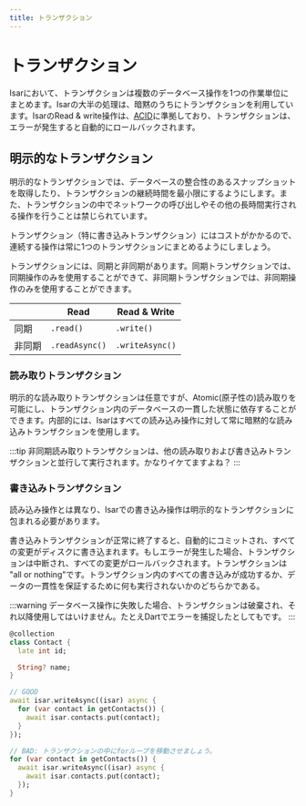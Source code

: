 ```yaml
---
title: トランザクション
---
```


# トランザクション

Isarにおいて、トランザクションは複数のデータベース操作を1つの作業単位にまとめます。Isarの大半の処理は、暗黙のうちにトランザクションを利用しています。IsarのRead & write操作は、[ACID](http://en.wikipedia.org/wiki/ACID)に準拠しており、トランザクションは、エラーが発生すると自動的にロールバックされます。

## 明示的なトランザクション

明示的なトランザクションでは、データベースの整合性のあるスナップショットを取得したり、トランザクションの継続時間を最小限にするようにします。また、トランザクションの中でネットワークの呼び出しやその他の長時間実行される操作を行うことは禁じられています。

トランザクション（特に書き込みトランザクション）にはコストがかかるので、連続する操作は常に1つのトランザクションにまとめるようにしましょう。

トランザクションには、同期と非同期があります。同期トランザクションでは、同期操作のみを使用することができて、非同期トランザクションでは、非同期操作のみを使用することができます。

|              | Read         | Read & Write       |
|--------------|--------------|--------------------|
| 同期  | `.read()`      | `.write()`       |
| 非同期 | `.readAsync()` | `.writeAsync()`  |


### 読み取りトランザクション

明示的な読み取りトランザクションは任意ですが、Atomic(原子性の)読み取りを可能にし、トランザクション内のデータベースの一貫した状態に依存することができます。内部的には、Isarはすべての読み込み操作に対して常に暗黙的な読み込みトランザクションを使用します。

:::tip
非同期読み取りトランザクションは、他の読み取りおよび書き込みトランザクションと並行して実行されます。かなりイケてますよね？
:::

### 書き込みトランザクション

読み込み操作とは異なり、Isarでの書き込み操作は明示的なトランザクションに包まれる必要があります。

書き込みトランザクションが正常に終了すると、自動的にコミットされ、すべての変更がディスクに書き込まれます。もしエラーが発生した場合、トランザクションは中断され、すべての変更がロールバックされます。トランザクションは "all or nothing"です。トランザクション内のすべての書き込みが成功するか、データの一貫性を保証するために何も実行されないかのどちらかである。

:::warning
データベース操作に失敗した場合、トランザクションは破棄され、それ以降使用してはいけません。たとえDartでエラーを捕捉したとしてもです。
:::

```dart
@collection
class Contact {
  late int id;

  String? name;
}

// GOOD
await isar.writeAsync((isar) async {
  for (var contact in getContacts()) {
    await isar.contacts.put(contact);
  }
});

// BAD: トランザクションの中にforループを移動させましょう。
for (var contact in getContacts()) {
  await isar.writeAsync((isar) async {
    await isar.contacts.put(contact);
  });
}
```
